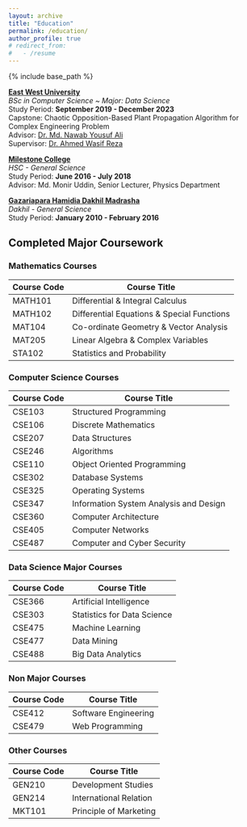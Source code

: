 ```yaml
---
layout: archive
title: "Education"
permalink: /education/
author_profile: true
# redirect_from:
#   - /resume
---
```


{% include base_path %}

**[East West University](https://www.ewubd.edu/)**  
*BSc in Computer Science ~ Major: Data Science*  
Study Period: <b>September 2019 - December 2023</b>  
Capstone: Chaotic Opposition-Based Plant Propagation Algorithm for Complex Engineering Problem  
Advisor: [Dr. Md. Nawab Yousuf Ali](https://fse.ewubd.edu/computer-science-engineering/faculty-view/nawab)  
Supervisor: [Dr. Ahmed Wasif Reza](https://fse.ewubd.edu/computer-science-engineering/faculty-view/wasif)

**[Milestone College](https://www.milestonecollege.com/)**   
*HSC - General Science*   
Study Period: <b>June 2016 - July 2018</b>   
Advisor: Md. Monir Uddin, Senior Lecturer, Physics Department


**[Gazariapara Hamidia Dakhil Madrasha](https://www.cuet.ac.bd/dept/cse)**   
*Dakhil - General Science*   
Study Period: <b>January 2010 - February 2016</b> 


## Completed Major Coursework

### Mathematics Courses

| Course Code | Course Title                          |
|-------------|---------------------------------------|
| MATH101     | Differential & Integral Calculus      |
| MATH102     | Differential Equations & Special Functions|
| MAT104      | Co-ordinate Geometry & Vector Analysis|
| MAT205      | Linear Algebra & Complex Variables    |
| STA102      | Statistics and Probability            |

### Computer Science Courses

| Course Code | Course Title                          |
|-------------|---------------------------------------|
| CSE103      | Structured Programming                |
| CSE106      | Discrete Mathematics                  |
| CSE207      | Data Structures                       |
| CSE246      | Algorithms                            |
| CSE110      | Object Oriented Programming           |
| CSE302      | Database Systems                      |
| CSE325      | Operating Systems                     |
| CSE347      | Information System Analysis and Design|
| CSE360      | Computer Architecture                 |
| CSE405      | Computer Networks                     |
| CSE487      | Computer and Cyber Security           |


### Data Science Major Courses

| Course Code | Course Title                          |
|-------------|---------------------------------------|
| CSE366      | Artificial Intelligence                |
| CSE303      | Statistics for Data Science           |
| CSE475      | Machine Learning                      |
| CSE477      | Data Mining                           |
| CSE488      | Big Data Analytics                    |

### Non Major Courses

| Course Code | Course Title                          |
|-------------|---------------------------------------|
| CSE412      | Software Engineering                  |
| CSE479      | Web Programming                       |


### Other Courses

| Course Code | Course Title                          |
|-------------|---------------------------------------|
| GEN210      | Development Studies                   |
| GEN214      | International Relation                |
| MKT101      | Principle of Marketing                |
